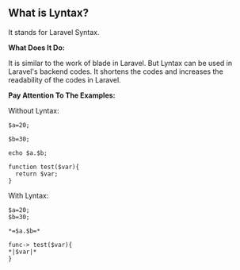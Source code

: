## What is Lyntax?

It stands for Laravel Syntax.

**What Does It Do:**

It is similar to the work of blade in Laravel. But Lyntax can be used in Laravel's backend codes. It shortens the codes and increases the readability of the codes in Laravel.

**Pay Attention To The Examples:**

Without Lyntax:

```
$a=20;

$b=30;

echo $a.$b;

function test($var){
  return $var;
}
```

With Lyntax:

```
$a=20;
$b=30;

*=$a.$b=*

func-> test($var){
*|$var|*
}
```
